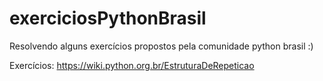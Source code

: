 # exerciciosPythonBrasil
Resolvendo alguns exercícios propostos pela comunidade python brasil :)

Exercícios:
https://wiki.python.org.br/EstruturaDeRepeticao
